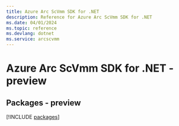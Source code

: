```yaml
---
title: Azure Arc ScVmm SDK for .NET
description: Reference for Azure Arc ScVmm SDK for .NET
ms.date: 04/01/2024
ms.topic: reference
ms.devlang: dotnet
ms.service: arcscvmm
---
```

# Azure Arc ScVmm SDK for .NET - preview
## Packages - preview
[!INCLUDE [packages](arc-scvmm-index.md)]